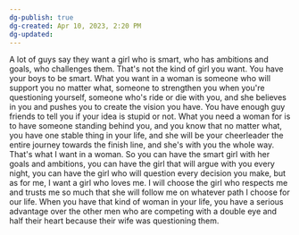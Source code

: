 ```yaml
---
dg-publish: true
dg-created: Apr 10, 2023, 2:20 PM
dg-updated: 
---
```


A lot of guys say they want a girl who is smart, who has ambitions and goals, who challenges them. That's not the kind of girl you want. You have your boys to be smart. What you want in a woman is someone who will support you no matter what, someone to strengthen you when you're questioning yourself, someone who's ride or die with you, and she believes in you and pushes you to create the vision you have. You have enough guy friends to tell you if your idea is stupid or not. What you need a woman for is to have someone standing behind you, and you know that no matter what, you have one stable thing in your life, and she will be your cheerleader the entire journey towards the finish line, and she's with you the whole way. That's what I want in a woman. So you can have the smart girl with her goals and ambitions, you can have the girl that will argue with you every night, you can have the girl who will question every decision you make, but as for me, I want a girl who loves me. I will choose the girl who respects me and trusts me so much that she will follow me on whatever path I choose for our life. When you have that kind of woman in your life, you have a serious advantage over the other men who are competing with a double eye and half their heart because their wife was questioning them.